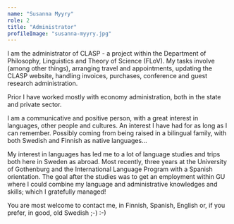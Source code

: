 ```yaml
---
name: "Susanna Myyry"
role: 2 
title: "Administrator"
profileImage: "susanna-myyry.jpg"
---
```

I am the administrator of CLASP - a project within the Department of Philosophy, Linguistics and Theory of Science (FLoV). My tasks involve (among other things), arranging travel and appointments, updating the CLASP website, handling invoices, purchases, conference and guest research administration.

Prior I have worked mostly with economy administration, both in the state and private sector.

I am a communicative and positive person, with a great interest in languages, other people and cultures. An interest I have had for as long as I can remember. Possibly coming from being raised in a bilingual family, with both Swedish and Finnish as native languages...

My interest in languages has led me to a lot of language studies and trips both here in Sweden as abroad. Most recently, three years at the University of Gothenburg and the International Language Program with a Spanish orientation. The goal after the studies was to get an employment within GU where I could combine my language and administrative knowledges and skills; which I gratefully managed!

You are most welcome to contact me, in Finnish, Spanish, English or, if you prefer, in good, old Swedish ;-) :-)
